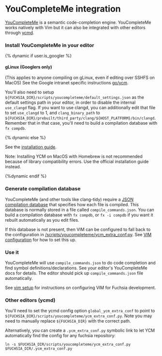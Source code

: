 # YouCompleteMe integration

[YouCompleteMe](http://ycm-core.github.io/YouCompleteMe/) is a semantic
code-completion engine. YouCompleteMe works natively with Vim but it can also be
integrated with other editors through [ycmd](https://github.com/Valloric/ycmd).

### Install YouCompleteMe in your editor
{% dynamic if user.is_googler %}
#### gLinux (Googlers only)

(This applies to anyone compiling on gLinux, even if editing over SSHFS on
MacOS) See the Google intranet specific instructions [go/ycm](http://go/ycm).

You'll also need to setup
`${FUCHSIA_DIR}/scripts/youcompleteme/default_settings.json` as the default
settings path in your editor, in order to disable the internal `use_clangd`
flag. If you want to use clangd, you can additionally edit that file to set
`use_clangd` to 1, and `clang_binary_path` to
`${FUCHSIA_DIR}/prebuilt/third_party/clang/${HOST_PLATFORM}/bin/clangd`.
Remember that in that case, you'll need to build a compilation database with
`fx compdb`.

{% dynamic else %}

See the [installation
guide](https://github.com/Valloric/YouCompleteMe#installation).

Note: Installing YCM on MacOS with Homebrew is not recommended because of
library compatibility errors. Use the official installation guide instead.

{%dynamic endif %}

### Generate compilation database

YouCompleteMe (and other tools like clang-tidy) require a [JSON compilation
database](https://clang.llvm.org/docs/JSONCompilationDatabase.html) that
specifies how each file is compiled. This database is normally stored in a file
called `compile_commands.json`. You can build a compilation database with `fx compdb`,
or `fx -i compdb` if you want it rebuilt automatically as you edit files.

If this database is not present, then VIM can be configured to fall back to the configuration
in [/scripts/youcompleteme/ycm_extra_conf.py](/scripts/youcompleteme/ycm_extra_conf.py). See
[VIM configuration](vim.md) for how to set this up.

### Use it

YouCompleteMe will use `compile_commands.json` to do code completion and find
symbol definitions/declarations. See your editor's YouCompleteMe docs for
details. The editor should pick up `compile_commands.json` file automatically. 

See [vim setup](vim.md) for instructions on configuring VIM for Fuchsia development.

### Other editors (ycmd)

You'll need to set the ycmd config option `global_ycm_extra_conf` to point to
`${FUCHSIA_DIR}/scripts/youcompleteme/ycm_extra_conf.py`.
Note you may need to manually replace `${FUCHSIA_DIR}` with the correct path.

Alternatively, you can create a `.ycm_extra_conf.py` symbolic link to let YCM
automatically find the config for any fuchsia repository:

```shell
ln -s $FUCHSIA_DIR/scripts/youcompleteme/ycm_extra_conf.py $FUCHSIA_DIR/.ycm_extra_conf.py
```
